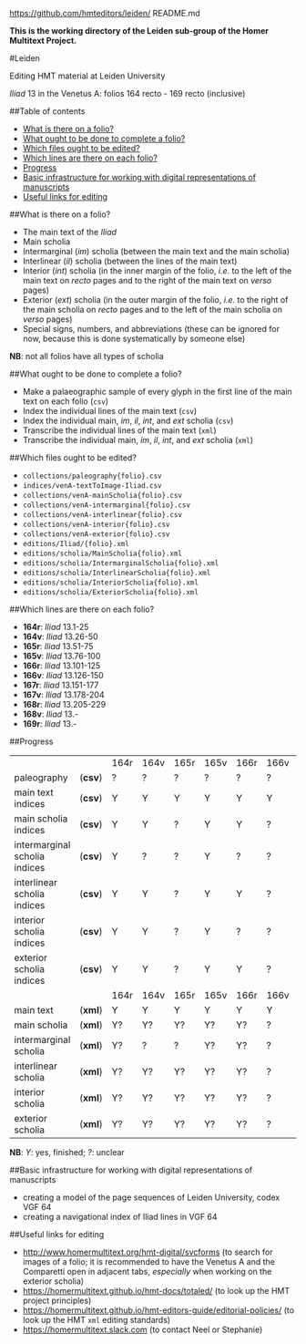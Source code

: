 https://github.com/hmteditors/leiden/
README.md

**This is the working directory of the Leiden sub-group of the Homer Multitext Project.**

#Leiden

Editing HMT material at Leiden University

*Iliad* 13 in the Venetus A: folios 164 recto - 169 recto (inclusive)

##Table of contents

- [What is there on a folio?](https://github.com/hmteditors/leiden#what-is-there-on-a-folio)
- [What ought to be done to complete a folio?](https://github.com/hmteditors/leiden#what-ought-to-be-done-to-complete-a-folio)
- [Which files ought to be edited?](https://github.com/hmteditors/leiden#which-files-ought-to-be-edited)
- [Which lines are there on each folio?](https://github.com/hmteditors/leiden#which-lines-are-there-on-each-folio)
- [Progress](https://github.com/hmteditors/leiden#progress)
- [Basic infrastructure for working with digital representations of manuscripts](https://github.com/hmteditors/leiden#basic-infrastructure-for-working-with-digital-representations-of-manuscripts)
- [Useful links for editing](https://github.com/hmteditors/leiden#useful-links-for-editing)

##What is there on a folio?

* The main text of the *Iliad*
* Main scholia
* Intermarginal (*im*) scholia (between the main text and the main scholia)
* Interlinear (*il*) scholia (between the lines of the main text)
* Interior (*int*) scholia (in the inner margin of the folio, *i.e.* to the left of the main text on *recto* pages and to the right of the main text on *verso* pages)
* Exterior (*ext*) scholia (in the outer margin of the folio, *i.e.* to the right of the main scholia on *recto* pages and to the left of the main scholia on *verso* pages)
* Special signs, numbers, and abbreviations (these can be ignored for now, because this is done systematically by someone else)

**NB**: not all folios have all types of scholia

##What ought to be done to complete a folio?

* Make a palaeographic sample of every glyph in the first line of the main text on each folio (`csv`)
* Index the individual lines of the main text (`csv`)
* Index the individual main, *im*, *il*, *int*, and *ext* scholia (`csv`)
* Transcribe the individual lines of the main text (`xml`)
* Transcribe the individual main, *im*, *il*, *int*, and *ext* scholia (`xml`)

##Which files ought to be edited?

* `collections/paleography{folio}.csv`
* `indices/venA-textToImage-Iliad.csv`
* `collections/venA-mainScholia{folio}.csv`
* `collections/venA-intermarginal{folio}.csv`
* `collections/venA-interlinear{folio}.csv`
* `collections/venA-interior{folio}.csv`
* `collections/venA-exterior{folio}.csv`
* `editions/Iliad/{folio}.xml`
* `editions/scholia/MainScholia{folio}.xml`
* `editions/scholia/IntermarginalScholia{folio}.xml`
* `editions/scholia/InterlinearScholia{folio}.xml`
* `editions/scholia/InteriorScholia{folio}.xml`
* `editions/scholia/ExteriorScholia{folio}.xml`

##Which lines are there on each folio?

* **164r**: *Iliad* 13.1-25
* **164v**: *Iliad* 13.26-50
* **165r**: *Iliad* 13.51-75
* **165v**: *Iliad* 13.76-100
* **166r**: *Iliad* 13.101-125
* **166v**: *Iliad* 13.126-150
* **167r**: *Iliad* 13.151-177
* **167v**: *Iliad* 13.178-204
* **168r**: *Iliad* 13.205-229
* **168v**: *Iliad* 13.-
* **169r**: *Iliad* 13.-

##Progress

<table>
  <tr>
    <td> </td> <td> </td>
    <td> 164r</td> <td> 164v</td> <td> 165r</td> <td> 165v</td> <td> 166r</td> <td> 166v</td> <td> 167r</td> <td> 167v</td> <td> 168r</td> <td> 168v</td> <td> 169r</td>
  </tr>
  <tr>
    <td>paleography</td> <td>(<b>csv</b>)</td>
    <td>  ?  </td> <td>  ?  </td> <td>  ?  </td> <td>  ?  </td> <td>  ?  </td> <td>  ?  </td> <td>  ?  </td> <td>  ?  </td> <td>  ?  </td> <td>  ?  </td> <td>  ?  </td>
  </tr>
  <tr>
    <td>main text indices</td> <td>(<b>csv</b>)</td>
    <td>  Y  </td> <td>  Y  </td> <td>  Y  </td> <td>  Y  </td> <td>  Y  </td> <td>  Y  </td> <td>  Y  </td> <td>  Y  </td> <td>  Y  </td> <td>  -  </td> <td>  -  </td>
  </tr>
  <tr>
    <td>main scholia indices</td> <td>(<b>csv</b>)</td>
    <td>  Y  </td> <td>  Y  </td> <td>  ?  </td> <td>  Y  </td> <td>  Y  </td> <td>  ?  </td> <td>  ?  </td> <td>  ?  </td> <td>  ?  </td> <td>  ?  </td> <td>  ?  </td>
  </tr>
  <tr>
    <td>intermarginal scholia indices</td> <td>(<b>csv</b>)</td>
    <td>  Y  </td> <td>  ?  </td> <td>  ?  </td> <td>  Y  </td> <td>  ?  </td> <td>  ?  </td> <td>  ?  </td> <td>  ?  </td> <td>  ?  </td> <td>  ?  </td> <td>  ?  </td>
  </tr>
  <tr>
    <td>interlinear scholia indices</td> <td>(<b>csv</b>)</td>
    <td>  Y  </td> <td>  Y  </td> <td>  ?  </td> <td>  Y  </td> <td>  Y  </td> <td>  ?  </td> <td>  ?  </td> <td>  ?  </td> <td>  ?  </td> <td>  ?  </td> <td>  ?  </td>
  </tr>
  <tr>
    <td>interior scholia indices</td> <td>(<b>csv</b>)</td>
    <td>  Y  </td> <td>  Y  </td> <td>  ?  </td> <td>  Y  </td> <td>  ?  </td> <td>  ?  </td> <td>  ?  </td> <td>  ?  </td> <td>  ?  </td> <td>  ?  </td> <td>  ?  </td>
  </tr>
  <tr>
    <td>exterior scholia indices</td> <td>(<b>csv</b>)</td>
    <td>  Y  </td> <td>  Y  </td> <td>  ?  </td> <td>  Y  </td> <td>  Y  </td> <td>  ?  </td> <td>  ?  </td> <td>  ?  </td> <td>  ?  </td> <td>  ?  </td> <td>  ?  </td>
  </tr>
  <tr>
    <td> </td> <td> </td>
    <td> 164r</td> <td> 164v</td> <td> 165r</td> <td> 165v</td> <td> 166r</td> <td> 166v</td> <td> 167r</td> <td> 167v</td> <td> 168r</td> <td> 168v</td> <td> 169r</td>
  </tr>
  <tr>
    <td>main text</td> <td>(<b>xml</b>)</td>
    <td>  Y  </td> <td>  Y  </td> <td>  Y  </td> <td>  Y  </td> <td>  Y  </td> <td>  Y  </td> <td>  Y  </td> <td>  Y  </td> <td>  Y  </td> <td>  -  </td> <td>  -  </td>
  </tr>
  <tr>
    <td>main scholia</td> <td>(<b>xml</b>)</td>
    <td>  Y? </td> <td>  Y? </td> <td>  Y? </td> <td>  Y? </td> <td>  Y? </td> <td>  ?  </td> <td>  ?  </td> <td>  ?  </td> <td>  ?  </td> <td>  ?  </td> <td>  ?  </td>
  </tr>
  <tr>
    <td>intermarginal scholia</td> <td>(<b>xml</b>)</td>
    <td>  Y? </td> <td>  ?  </td> <td>  ? </td> <td>  Y?  </td> <td>  Y? </td> <td>  ?  </td> <td>  ?  </td> <td>  ?  </td> <td>  ?  </td> <td>  ?  </td> <td>  ?  </td>
  </tr>
  <tr>
    <td>interlinear scholia</td> <td>(<b>xml</b>)</td>
    <td>  Y? </td> <td>  Y? </td> <td>  Y? </td> <td>  Y? </td> <td>  Y? </td> <td>  ?  </td> <td>  ?  </td> <td>  ?  </td> <td>  ?  </td> <td>  ?  </td> <td>  ?  </td>
  </tr>
  <tr>
    <td>interior scholia</td> <td>(<b>xml</b>)</td>
    <td>  Y? </td> <td>  Y? </td> <td>  Y?</td> <td>  Y?  </td> <td>  Y? </td> <td>  ?  </td> <td>  ?  </td> <td>  ?  </td> <td>  ?  </td> <td>  ?  </td> <td>  ?  </td>
  </tr>
  <tr>
    <td>exterior scholia</td> <td>(<b>xml</b>)</td>
    <td>  Y? </td> <td>  Y? </td> <td>  Y? </td> <td>  Y? </td> <td> Y?  </td> <td>  ?  </td> <td>  ?  </td> <td>  ?  </td> <td>  ?  </td> <td>  ?  </td> <td>  ?  </td>
  </tr>
</table>


**NB**: *Y*: yes, finished; *?*: unclear

##Basic infrastructure for working with digital representations of manuscripts

- creating a model of the page sequences of Leiden University, codex VGF 64
- creating a navigational index of Iliad lines in VGF 64

##Useful links for editing

* http://www.homermultitext.org/hmt-digital/svcforms (to search for images of a folio; it is recommended to have the Venetus A and the Comparetti open in adjacent tabs, *especially* when working on the exterior scholia)
* https://homermultitext.github.io/hmt-docs/totaled/ (to look up the HMT project principles)
* https://homermultitext.github.io/hmt-editors-guide/editorial-policies/ (to look up the HMT `xml` editing standards)
* https://homermultitext.slack.com (to contact Neel or Stephanie)

